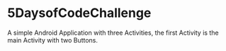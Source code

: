 # 5DaysofCodeChallenge
A simple Android Application with three Activities, the first Activity is the main Activity with two Buttons.
